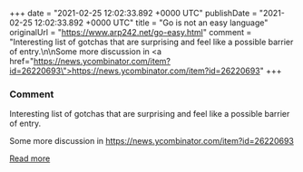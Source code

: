 
+++
date = "2021-02-25 12:02:33.892 +0000 UTC"
publishDate = "2021-02-25 12:02:33.892 +0000 UTC"
title = "Go is not an easy language"
originalUrl = "https://www.arp242.net/go-easy.html"
comment = "Interesting list of gotchas that are surprising and feel like a possible barrier of entry.\n\nSome more discussion in <a href=\"https://news.ycombinator.com/item?id=26220693\">https://news.ycombinator.com/item?id=26220693</a>"
+++

### Comment

Interesting list of gotchas that are surprising and feel like a possible barrier of entry.

Some more discussion in <a href="https://news.ycombinator.com/item?id=26220693">https://news.ycombinator.com/item?id=26220693</a>

[Read more](https://www.arp242.net/go-easy.html)
